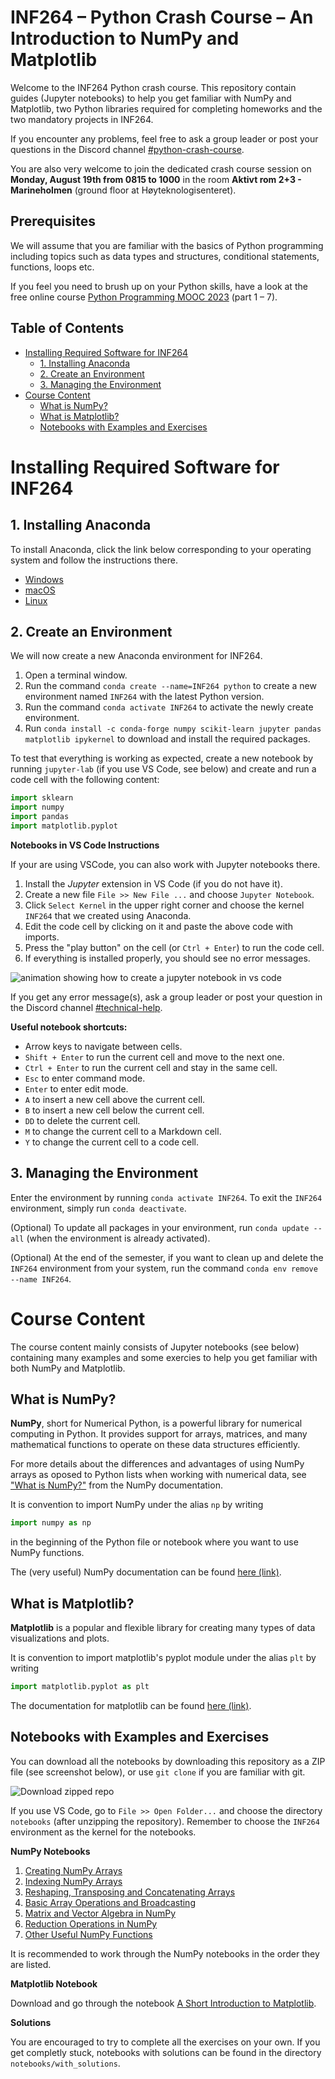 # INF264 – Python Crash Course – An Introduction to NumPy and Matplotlib <!-- omit from toc --> 

Welcome to the INF264 Python crash course. This repository contain guides (Jupyter notebooks) to help you get familiar with NumPy and Matplotlib, two Python libraries required for completing homeworks and the two mandatory projects in INF264.

If you encounter any problems, feel free to ask a group leader or post your questions in the Discord channel [#python-crash-course](https://discord.com/channels/1248589525341704254/1248645036946620488).

You are also very welcome to join the dedicated crash course session on **Monday, August 19th from 0815 to 1000** in the room **Aktivt rom 2+3 - Marineholmen** (ground floor at Høyteknologisenteret).

## Prerequisites <!-- omit from toc --> 

We will assume that you are familiar with the basics of Python programming including topics such as data types and structures, conditional statements, functions, loops etc.

If you feel you need to brush up on your Python skills, have a look at the free online course [Python Programming MOOC 2023](https://programming-23.mooc.fi/) (part 1 – 7).

## Table of Contents <!-- omit from toc --> 
- [Installing Required Software for INF264](#installing-required-software-for-inf264)
  - [1. Installing Anaconda](#1-installing-anaconda)
  - [2. Create an Environment](#2-create-an-environment)
  - [3. Managing the Environment](#3-managing-the-environment)
- [Course Content](#course-content)
  - [What is NumPy?](#what-is-numpy)
  - [What is Matplotlib?](#what-is-matplotlib)
  - [Notebooks with Examples and Exercises](#notebooks-with-examples-and-exercises)

# Installing Required Software for INF264

## 1. Installing Anaconda

To install Anaconda, click the link below corresponding to your operating system and follow the instructions there.

- [Windows](https://docs.anaconda.com/free/anaconda/install/windows/)
- [macOS](https://docs.anaconda.com/free/anaconda/install/mac-os/)
- [Linux](https://docs.anaconda.com/free/anaconda/install/linux/)

## 2. Create an Environment

We will now create a new Anaconda environment for INF264.

1. Open a terminal window.
2. Run the command `conda create --name=INF264 python` to create a new environment named `INF264` with the latest Python version.
3. Run the command `conda activate INF264` to activate the newly create environment.
4. Run `conda install -c conda-forge numpy scikit-learn jupyter pandas matplotlib ipykernel` to download and install the required packages. 

To test that everything is working as expected, create a new notebook by running `jupyter-lab` (if you use VS Code, see below) and create and run a code cell with the following content:

```python
import sklearn
import numpy
import pandas
import matplotlib.pyplot
```

**Notebooks in VS Code Instructions**

If your are using VSCode, you can also work with Jupyter notebooks there.


1. Install the *Jupyter* extension in VS Code (if you do not have it).
2. Create a new file `File >> New File ...` and choose `Jupyter Notebook`.
3. Click `Select Kernel` in the upper right corner and choose the kernel `INF264` that we created using Anaconda.
4. Edit the code cell by clicking on it and paste the above code with imports.
5. Press the "play button" on the cell (or `Ctrl + Enter`) to run the code cell.
6. If everything is installed properly, you should see no error messages.

![animation showing how to create a jupyter notebook in vs code](figs/create_notebook_vs_code.gif)

If you get any error message(s), ask a group leader or post your question in the Discord channel [#technical-help](https://discord.com/channels/1248589525341704254/1248593123026927726). 

**Useful notebook shortcuts:**
- Arrow keys to navigate between cells.
- `Shift + Enter` to run the current cell and move to the next one.
- `Ctrl + Enter` to run the current cell and stay in the same cell.
- `Esc` to enter command mode.
- `Enter` to enter edit mode.
- `A` to insert a new cell above the current cell.
- `B` to insert a new cell below the current cell.
- `DD` to delete the current cell.
- `M` to change the current cell to a Markdown cell.
- `Y` to change the current cell to a code cell.



## 3. Managing the Environment

Enter the environment by running `conda activate INF264`. To exit the `INF264` environment, simply run `conda deactivate`.

(Optional) To update all packages in your environment, run `conda update --all` (when the environment is already activated).

(Optional) At the end of the semester, if you want to clean up and delete the `INF264` environment from your system, run the command `conda env remove --name INF264`.

# Course Content

The course content mainly consists of Jupyter notebooks (see below) containing many examples and some exercies to help you get familiar with both NumPy and Matplotlib.

## What is NumPy?

**NumPy**, short for Numerical Python, is a powerful library for numerical computing in Python. It provides support for arrays, matrices, and many mathematical functions to operate on these data structures efficiently.

For more details about the differences and advantages of using NumPy arrays as oposed to Python lists when working with numerical data, see ["What is NumPy?"](https://numpy.org/doc/stable/user/whatisnumpy.html) from the NumPy documentation.

It is convention to import NumPy under the alias `np` by writing

```python
import numpy as np
```

in the beginning of the Python file or notebook where you want to use NumPy functions.

The (very useful) NumPy documentation can be found [here (link)](https://numpy.org/devdocs/).

## What is Matplotlib?

**Matplotlib** is a popular and flexible library for creating many types of data visualizations and plots.

It is convention to import matplotlib's pyplot module under the alias `plt` by writing

```python
import matplotlib.pyplot as plt
```

The documentation for matplotlib can be found [here (link)](https://matplotlib.org/stable/index.html).


## Notebooks with Examples and Exercises

You can download all the notebooks by downloading this repository as a ZIP file (see screenshot below), or use `git clone` if you are familiar with git.

![Download zipped repo](figs/download_repo.png)

If you use VS Code, go to `File >> Open Folder...` and choose the directory `notebooks` (after unzipping the repository). Remember to choose the `INF264` environment as the kernel for the notebooks.

**NumPy Notebooks**

1. [Creating NumPy Arrays](notebooks/numpy_001.ipynb)
2. [Indexing NumPy Arrays](notebooks/numpy_002.ipynb)
3. [Reshaping, Transposing and Concatenating Arrays](notebooks/numpy_003.ipynb)
4. [Basic Array Operations and Broadcasting](notebooks/numpy_004.ipynb)
5. [Matrix and Vector Algebra in NumPy](notebooks/numpy_005.ipynb)
6. [Reduction Operations in NumPy](notebooks/numpy_006.ipynb)
7. [Other Useful NumPy Functions](notebooks/numpy_007.ipynb)

It is recommended to work through the NumPy notebooks in the order they are listed.

**Matplotlib Notebook**

Download and go through the notebook [A Short Introduction to Matplotlib](notebooks/matplotlib_001.ipynb).

**Solutions**

You are encouraged to try to complete all the exercises on your own. If you get completly stuck, notebooks with solutions can be found in the directory `notebooks/with_solutions`.